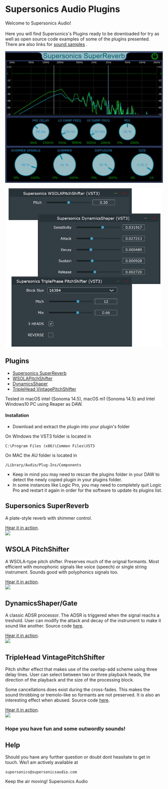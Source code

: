 # Supersonics Audio Plugins

Welcome to Supersonics Audio!<br><br>
Here you will find Supersonics's Plugins ready to be downloaded for try as well as open source code examples of some of the plugins presented.
There are also links for [sound samples](https://www.youtube.com/@SupersonicsAudio) .
<br>
<p align="center">
 <img src="images/superreverbposter.png" width="800">
</p>
<p align="center">
 <img src="images/pluginsposter.png" width="500">
</p> 

## Plugins
* [Supersonics SuperReverb](#supersonics-superreverb)
* [WSOLAPitchShifter](#wsola-pitchshifter)
* [DynamicsShaper](#dynamicsshaper/gate)
* [TripleHead VintagePitchShifter](#tripleHead-VintagePitchShifter)

Tested in macOS intel (Sonoma 14.5), macOS m1 (Sonoma 14.5) and Intel Windows10 PC using Reaper as DAW.
<br>
#### Installation
* Download and extract the plugin into your plugin's folder

On Windows the VST3 folder is located in
```
C:\Program Files (x86)\Common Files\VST3
```
On MAC the AU folder is located in
```
/Library/Audio/Plug-Ins/Components 
```

* Keep in mind you may need to rescan the plugins folder in your DAW to detect the newly copied plugin in your plugins folder. 
* In some instances like Logic Pro, you may need to completely quit Logic Pro and restart it again in order for the software to update its plugins list.

## Supersonics SuperReverb
A plate-style reverb with shimmer control.

[Hear it in action](https://youtu.be/Sa9wa28vdQM).<br>
[![](https://img.youtube.com/vi/Sa9wa28vdQM/0.jpg)](https://youtu.be/Sa9wa28vdQM) 
## WSOLA PitchShifter
A WSOLA-type pitch shifter. Preserves much of the orignal formants. Most efficient with monophonic signals like voice (speech) or single string instrument. 
Sounds good with polyphonics signals too.

[Hear it in action](https://youtu.be/-DjL_VXSGQc).<br>
[![](https://img.youtube.com/vi/-DjL_VXSGQc/0.jpg)](https://youtu.be/-DjL_VXSGQc) 
## DynamicsShaper/Gate 
A classic ADSR processor. The ADSR is triggered when the signal reachs a treshold. 
User can modify the attack and decay of the instrument to make it sound like another.
Source code [here](code/Supersonics-DynamicsShaper).

[Hear it in action](https://youtu.be/rb3IziiWplQ).<br>
[![](https://img.youtube.com/vi/rb3IziiWplQ/0.jpg)](https://youtu.be/rb3IziiWplQ) 

## TripleHead VintagePitchShifter
Pitch shifter effect that makes use of the overlap-add scheme using three delay lines. User can select between two or three playback heads, the direction of the playback and the size of the processing block.

Some cancellations does exist during the cross-fades. This makes the sound throbbing or tremolo-like so formants are not preserved.
It is also an interesting effect when abused.
Source code [here](code/Supersonics-TripleHead-PitchShifter).

[Hear it in action](https://youtu.be/suXz9YRy8k0).<br>
[![](https://img.youtube.com/vi/suXz9YRy8k0/0.jpg)](https://youtu.be/suXz9YRy8k0) 



### Hope you have fun and some outwordly sounds!
 
## Help

Should you have any further question or doubt dont heasitate to get in touch. We/I am actively available at 
```
supersonics@supersonicsaudio.com
```
Keep the air moving!
Supersonics Audio
